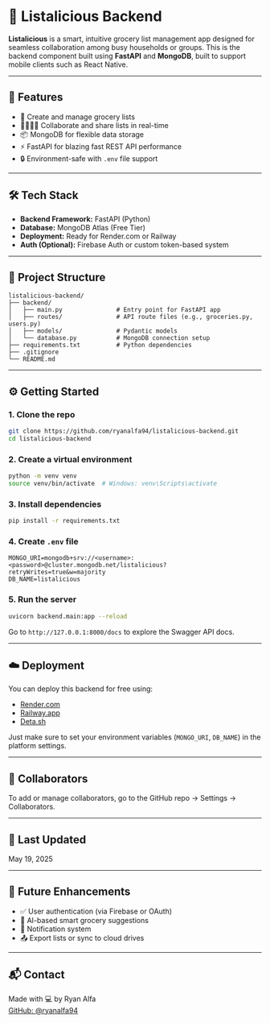 # 🛒 Listalicious Backend

**Listalicious** is a smart, intuitive grocery list management app designed for seamless collaboration among busy households or groups. This is the backend component built using **FastAPI** and **MongoDB**, built to support mobile clients such as React Native.

---

## 🚀 Features

- 📝 Create and manage grocery lists
- 👨‍👩‍👧‍👦 Collaborate and share lists in real-time
- 📦 MongoDB for flexible data storage
- ⚡ FastAPI for blazing fast REST API performance
- 🔒 Environment-safe with `.env` file support

---

## 🛠️ Tech Stack

- **Backend Framework:** FastAPI (Python)
- **Database:** MongoDB Atlas (Free Tier)
- **Deployment:** Ready for Render.com or Railway
- **Auth (Optional):** Firebase Auth or custom token-based system

---

## 📁 Project Structure

```
listalicious-backend/
├── backend/
│   ├── main.py               # Entry point for FastAPI app
│   ├── routes/               # API route files (e.g., groceries.py, users.py)
│   ├── models/               # Pydantic models
│   └── database.py           # MongoDB connection setup
├── requirements.txt          # Python dependencies
├── .gitignore
└── README.md
```

---

## ⚙️ Getting Started

### 1. Clone the repo
```bash
git clone https://github.com/ryanalfa94/listalicious-backend.git
cd listalicious-backend
```

### 2. Create a virtual environment
```bash
python -m venv venv
source venv/bin/activate  # Windows: venv\Scripts\activate
```

### 3. Install dependencies
```bash
pip install -r requirements.txt
```

### 4. Create `.env` file
```env
MONGO_URI=mongodb+srv://<username>:<password>@cluster.mongodb.net/listalicious?retryWrites=true&w=majority
DB_NAME=listalicious
```

### 5. Run the server
```bash
uvicorn backend.main:app --reload
```

Go to `http://127.0.0.1:8000/docs` to explore the Swagger API docs.

---

## ☁️ Deployment

You can deploy this backend for free using:

- [Render.com](https://render.com)
- [Railway.app](https://railway.app)
- [Deta.sh](https://deta.space)

Just make sure to set your environment variables (`MONGO_URI`, `DB_NAME`) in the platform settings.

---

## 🤝 Collaborators

To add or manage collaborators, go to the GitHub repo → Settings → Collaborators.

---

## 📅 Last Updated
May 19, 2025

---

## 🔮 Future Enhancements

- ✅ User authentication (via Firebase or OAuth)
- 🤖 AI-based smart grocery suggestions
- 🔔 Notification system
- 📤 Export lists or sync to cloud drives

---

## 📬 Contact

Made with 💻 by Ryan Alfa  
[GitHub: @ryanalfa94](https://github.com/ryanalfa94)
